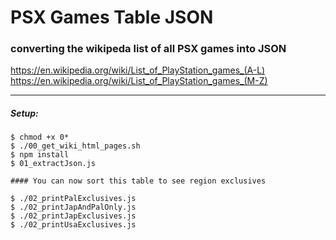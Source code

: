 # PSX Games Table JSON

### converting the wikipeda list of all PSX games into JSON




https://en.wikipedia.org/wiki/List_of_PlayStation_games_(A-L)
https://en.wikipedia.org/wiki/List_of_PlayStation_games_(M-Z)

---

##### Setup:

```
$ chmod +x 0*
$ ./00_get_wiki_html_pages.sh
$ npm install
$ 01_extractJson.js

#### You can now sort this table to see region exclusives

$ ./02_printPalExclusives.js
$ ./02_printJapAndPalOnly.js
$ ./02_printJapExclusives.js
$ ./02_printUsaExclusives.js

```
